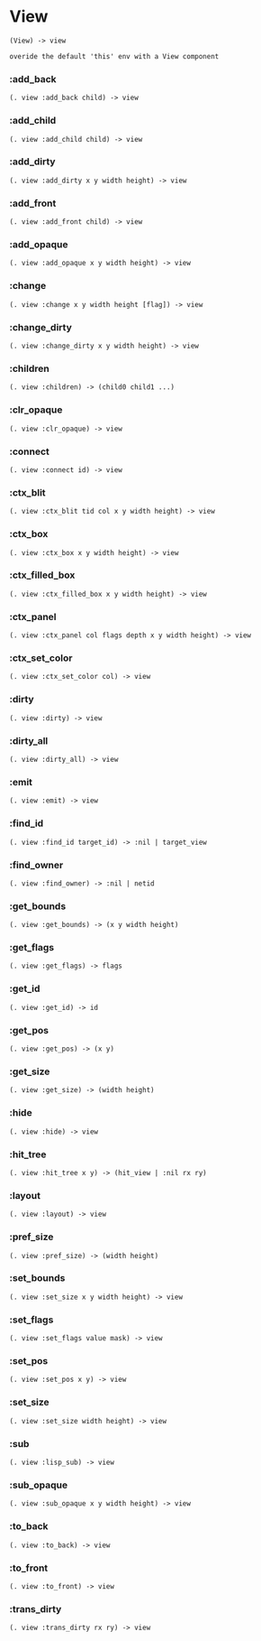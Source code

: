 # View

```code
(View) -> view

overide the default 'this' env with a View component
```

### :add_back

```code
(. view :add_back child) -> view
```

### :add_child

```code
(. view :add_child child) -> view
```

### :add_dirty

```code
(. view :add_dirty x y width height) -> view
```

### :add_front

```code
(. view :add_front child) -> view
```

### :add_opaque

```code
(. view :add_opaque x y width height) -> view
```

### :change

```code
(. view :change x y width height [flag]) -> view
```

### :change_dirty

```code
(. view :change_dirty x y width height) -> view
```

### :children

```code
(. view :children) -> (child0 child1 ...)
```

### :clr_opaque

```code
(. view :clr_opaque) -> view
```

### :connect

```code
(. view :connect id) -> view
```

### :ctx_blit

```code
(. view :ctx_blit tid col x y width height) -> view
```

### :ctx_box

```code
(. view :ctx_box x y width height) -> view
```

### :ctx_filled_box

```code
(. view :ctx_filled_box x y width height) -> view
```

### :ctx_panel

```code
(. view :ctx_panel col flags depth x y width height) -> view
```

### :ctx_set_color

```code
(. view :ctx_set_color col) -> view
```

### :dirty

```code
(. view :dirty) -> view
```

### :dirty_all

```code
(. view :dirty_all) -> view
```

### :emit

```code
(. view :emit) -> view
```

### :find_id

```code
(. view :find_id target_id) -> :nil | target_view
```

### :find_owner

```code
(. view :find_owner) -> :nil | netid
```

### :get_bounds

```code
(. view :get_bounds) -> (x y width height)
```

### :get_flags

```code
(. view :get_flags) -> flags
```

### :get_id

```code
(. view :get_id) -> id
```

### :get_pos

```code
(. view :get_pos) -> (x y)
```

### :get_size

```code
(. view :get_size) -> (width height)
```

### :hide

```code
(. view :hide) -> view
```

### :hit_tree

```code
(. view :hit_tree x y) -> (hit_view | :nil rx ry)
```

### :layout

```code
(. view :layout) -> view
```

### :pref_size

```code
(. view :pref_size) -> (width height)
```

### :set_bounds

```code
(. view :set_size x y width height) -> view
```

### :set_flags

```code
(. view :set_flags value mask) -> view
```

### :set_pos

```code
(. view :set_pos x y) -> view
```

### :set_size

```code
(. view :set_size width height) -> view
```

### :sub

```code
(. view :lisp_sub) -> view
```

### :sub_opaque

```code
(. view :sub_opaque x y width height) -> view
```

### :to_back

```code
(. view :to_back) -> view
```

### :to_front

```code
(. view :to_front) -> view
```

### :trans_dirty

```code
(. view :trans_dirty rx ry) -> view
```

